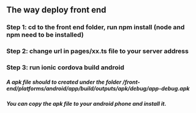 ## The way deploy front end

### Step 1: cd to the front end folder, run npm install (node and npm need to be installed)

### Step 2: change url in pages/xx.ts file to your server address

### Step 3: run ionic cordova build android
#####  A apk file should to created under the folder  /front-end/platforms/android/app/build/outputs/apk/debug/app-debug.apk
 ##### You can copy the apk file to your android phone and install it.
